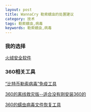 ```yaml
---
layout: post
title: WannaCry 勒索蠕虫的处置建议
category: 技术
tags: 勒索蠕虫,病毒
keywords: 勒索蠕虫,病毒
---
```


### 我的选择

[火绒安全软件](http://www.huorong.cn/)


### 360相关工具

[“比特币勒索病毒”免疫工具](http://dl.360safe.com/nsa/nsatool.exe)

[360的离线救灾版--适合没有刚安装360的](http://down.360safe.com/setup_jiuzai.exe)

[360的蠕虫病毒文件恢复工具](https://dl.360safe.com/recovery/RansomRecovery.exe)


